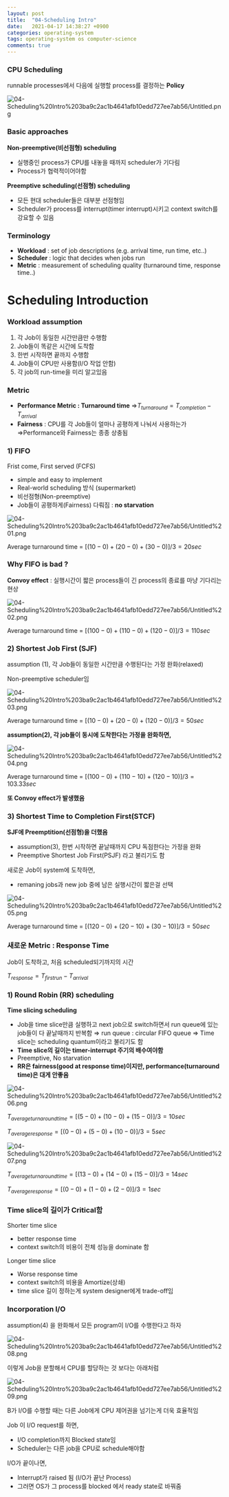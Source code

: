 ```yaml
---
layout: post
title:  "04-Scheduling Intro"
date:   2021-04-17 14:38:27 +0900
categories: operating-system
tags: operating-system os computer-science
comments: true  
---
```


### CPU Scheduling

runnable processes에서 다음에 실행할 process를 결정하는 **Policy**

![04-Scheduling%20Intro%203ba9c2ac1b4641afb10edd727ee7ab56/Untitled.png](04-Scheduling%20Intro%203ba9c2ac1b4641afb10edd727ee7ab56/Untitled.png)

### Basic approaches

**Non-preemptive(비선점형) scheduling**

- 실행중인 process가 CPU를 내놓을 때까지 scheduler가 기다림
- Process가 협력적이어야함

**Preemptive scheduling(선점형) scheduling**

- 모든 현대 scheduler들은 대부분 선점형임
- Scheduler가 process를 interrupt(timer interrupt)시키고 context switch를 강요할 수 있음

### Terminology

- **Workload** : set of job descriptions (e.g. arrival time, run time, etc..)
- **Scheduler** : logic that decides when jobs run
- **Metric** : measurement of scheduling quality (turnaround time, response time..)

# Scheduling Introduction

### Workload assumption

1. 각 Job이 동일한 시간만큼만 수행함
2. Job들이 똑같은 시간에 도착함
3. 한번 시작하면 끝까지 수행함
4. Job들이 CPU만 사용함(I/O 작업 안함)
5. 각 job의 run-time을 미리 알고있음

### Metric

- **Performance Metric : Turnaround time**
⇒$T_{turnaround}=T_{completion}-T_{arrival}$
- **Fairness** : CPU를 각 Job들이 얼마나 공평하게 나눠서 사용하는가
⇒Performance와 Fairness는 종종 상충됨

### 1) FIFO

Frist come, First served (FCFS)

- simple and easy to implement
- Real-world scheduling 방식 (supermarket)
- 비선점형(Non-preemptive)
- Job들이 공평하게(Fairness) 다뤄짐 : **no starvation**

![04-Scheduling%20Intro%203ba9c2ac1b4641afb10edd727ee7ab56/Untitled%201.png](04-Scheduling%20Intro%203ba9c2ac1b4641afb10edd727ee7ab56/Untitled%201.png)

 Average turnaround time = $[(10-0)+(20-0)+(30-0)]/3=20sec$

### Why FIFO is bad ?

**Convoy effect** : 실행시간이 짧은 process들이 긴 process의 종료를 마냥 기다리는 현상

![04-Scheduling%20Intro%203ba9c2ac1b4641afb10edd727ee7ab56/Untitled%202.png](04-Scheduling%20Intro%203ba9c2ac1b4641afb10edd727ee7ab56/Untitled%202.png)

 Average turnaround time = $[(100-0)+(110-0)+(120-0)]/3=110sec$

### 2) Shortest Job First (SJF)

assumption (1), 각 Job들이 동일한 시간만큼 수행된다는 가정 완화(relaxed)

Non-preemptive scheduler임

![04-Scheduling%20Intro%203ba9c2ac1b4641afb10edd727ee7ab56/Untitled%203.png](04-Scheduling%20Intro%203ba9c2ac1b4641afb10edd727ee7ab56/Untitled%203.png)

Average turnaround time = $[(10-0)+(20-0)+(120-0)]/3=50sec$

**assumption(2), 각 job들이 동시에 도착한다는 가정을 완화하면,**

![04-Scheduling%20Intro%203ba9c2ac1b4641afb10edd727ee7ab56/Untitled%204.png](04-Scheduling%20Intro%203ba9c2ac1b4641afb10edd727ee7ab56/Untitled%204.png)

Average turnaround time = $[(100-0)+(110-10)+(120-10)]/3=103.33sec$

**또 Convoy effect가 발생했음**

### 3) Shortest Time to Completion First(STCF)

**SJF에 Preemptition(선점형)을 더했음**

- assumption(3), 한번 시작하면 끝날때까지 CPU 독점한다는 가정을 완화
- Preemptive Shortest Job First(PSJF) 라고 불리기도 함

새로운 Job이 system에 도착하면,

- remaning jobs과 new job 중에 남은 실행시간이 짧은걸 선택

![04-Scheduling%20Intro%203ba9c2ac1b4641afb10edd727ee7ab56/Untitled%205.png](04-Scheduling%20Intro%203ba9c2ac1b4641afb10edd727ee7ab56/Untitled%205.png)

Average turnaround time = $[(120-0)+(20-10)+(30-10)]/3=50sec$

### 새로운 Metric : Response Time

Job이 도착하고, 처음 scheduled되기까지의 시간

$T_{response}=T_{firstrun}-T_{arrival}$

### 1) Round Robin (RR) scheduling

**Time slicing scheduling**

- Job을 time slice만큼 실행하고 next job으로 switch하면서 run queue에 있는 job들이 다 끝날때까지 반복함
⇒ run queue : circular FIFO queue
⇒ Time slice는 scheduling quantum이라고 불리기도 함
- **Time slice의 길이는 timer-interrupt 주기의 배수여야함**
- Preemptive, No starvation
- **RR은 fairness(good at response time)이지만, performance(turnaround time)은 대게 안좋음**

![04-Scheduling%20Intro%203ba9c2ac1b4641afb10edd727ee7ab56/Untitled%206.png](04-Scheduling%20Intro%203ba9c2ac1b4641afb10edd727ee7ab56/Untitled%206.png)

$T_{averageturnaroundtime}=[(5-0)+(10-0)+(15-0)]/3 =10sec$

$T_{average response}=[(0-0)+(5-0)+(10-0)]/3 =5sec$

![04-Scheduling%20Intro%203ba9c2ac1b4641afb10edd727ee7ab56/Untitled%207.png](04-Scheduling%20Intro%203ba9c2ac1b4641afb10edd727ee7ab56/Untitled%207.png)

$T_{averageturnaroundtime}=[(13-0)+(14-0)+(15-0)]/3 =14sec$

$T_{average response}=[(0-0)+(1-0)+(2-0)]/3 =1sec$

### Time slice의 길이가 Critical함

Shorter time slice

- better response time
- context switch의 비용이 전체 성능을 dominate 함

Longer time slice

- Worse response time
- context switch의 비용을 Amortize(상쇄)
- time slice 길이 정하는게 system designer에게 trade-off임

### Incorporation I/O

assumption(4) 을 완화해서 모든 program이 I/O를 수행한다고 하자

![04-Scheduling%20Intro%203ba9c2ac1b4641afb10edd727ee7ab56/Untitled%208.png](04-Scheduling%20Intro%203ba9c2ac1b4641afb10edd727ee7ab56/Untitled%208.png)

이렇게 Job을 분할해서 CPU를 할당하는 것 보다는 아래처럼

![04-Scheduling%20Intro%203ba9c2ac1b4641afb10edd727ee7ab56/Untitled%209.png](04-Scheduling%20Intro%203ba9c2ac1b4641afb10edd727ee7ab56/Untitled%209.png)

B가 I/O를 수행할 때는 다른 Job에게 CPU 제어권을 넘기는게 더욱 효율적임

Job 이 I/O request를 하면,

- I/O completion까지 Blocked state임
- Scheduler는 다른 job을 CPU로 schedule해야함

I/O가 끝이나면,

- Interrupt가 raised 됨 (I/O가 끝난 Process)
- 그러면 OS가 그 process를 blocked 에서 ready state로 바꿔줌